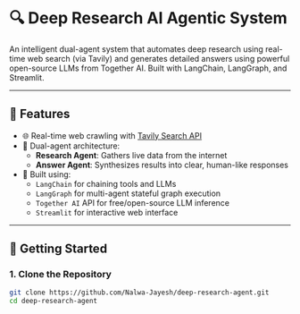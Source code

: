 # 🔍 Deep Research AI Agentic System

An intelligent dual-agent system that automates deep research using real-time web search (via Tavily) and generates detailed answers using powerful open-source LLMs from Together AI. Built with LangChain, LangGraph, and Streamlit.

---

## 🧠 Features

- 🌐 Real-time web crawling with [Tavily Search API](https://tavily.com/)
- 🤖 Dual-agent architecture:
  - **Research Agent**: Gathers live data from the internet
  - **Answer Agent**: Synthesizes results into clear, human-like responses
- 🧱 Built using:
  - `LangChain` for chaining tools and LLMs
  - `LangGraph` for multi-agent stateful graph execution
  - `Together AI` API for free/open-source LLM inference
  - `Streamlit` for interactive web interface

---

## 🚀 Getting Started

### 1. Clone the Repository

```bash
git clone https://github.com/Nalwa-Jayesh/deep-research-agent.git
cd deep-research-agent
